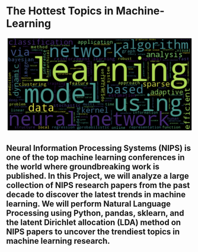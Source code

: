 # The Hottest Topics in Machine-Learning
![machine-learing-wordimage](./wordimage.png)

## Neural Information Processing Systems (NIPS) is one of the top machine learning conferences in the world where groundbreaking work is published. In this Project, we will analyze a large collection of NIPS research papers from the past decade to discover the latest trends in machine learning. We will perform Natural Language Processing using Python, pandas, sklearn, and the latent Dirichlet allocation (LDA) method on NIPS papers to uncover the trendiest topics in machine learning research.





